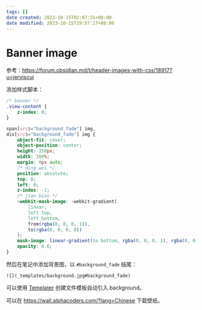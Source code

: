 ```yaml
---
tags: []
date created: 2023-10-15T02:07:55+08:00
date modified: 2023-10-15T19:57:17+08:00
---
```


# Banner image

参考：<https://forum.obsidian.md/t/header-images-with-css/18917?u=jerviscui>

添加样式脚本：

```css
/* banner */
.view-content {
    z-index: 0;
}

span[src$="background_fade"] img,
div[src$="background_fade"] img {
    object-fit: cover;
    object-position: center;
    height: 250px;
    width: 100%;
    margin: 0px auto;
    /* ding wei */
    position: absolute;
    top: 0;
    left: 0;
    z-index: -1;
    /* jian bian */
    -webkit-mask-image: -webkit-gradient(
        linear,
        left top,
        left bottom,
        from(rgba(0, 0, 0, 1)),
        to(rgba(0, 0, 0, 0))
    );
    mask-image: linear-gradient(to bottom, rgba(0, 0, 0, 1), rgba(0, 0, 0, 0));
    opacity: 0.6;
}
```

然后在笔记中添加背景图，以 `#background_fade` 结尾：

```
![](_templates/background.jpg#background_fade)
```

可以使用 [Templater](Templater.md) 创建文件模板自动引入 background。

可以在 <https://wall.alphacoders.com/?lang=Chinese> 下载壁纸。

